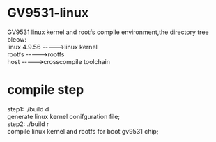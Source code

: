 # GV9531-linux
GV9531 linux kernel and rootfs compile environment,the directory tree bleow:  
linux 4.9.56     ----->linux kernel  
rootfs           ----->rootfs  
host             ----->crosscompile toolchain 

# compile step
step1: ./build d  
generate linux kernel conifguration file;  
step2: ./build r  
compile linux kernel and rootfs for boot gv9531 chip;  
